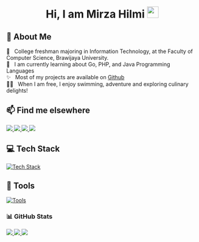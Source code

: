 <h1 align="center">Hi, I am Mirza Hilmi 
    <img src="https://em-content.zobj.net/source/noto-emoji-animations/344/waving-hand_1f44b.gif" width="30px"/>
</h1>

## 🧐 About Me

🏫 &nbsp; College freshman majoring in Information Technology, at the Faculty of Computer Science, Brawijaya University.<br>
🔭 &nbsp; I am currently learning about Go, PHP, and Java Programming Languages<br>
✨ &nbsp; Most of my projects are available on [Github](https://github.com/MirzaHilmi?tab=repositories)<br>
🏄‍♂️ &nbsp; When I am free, I enjoy swimming, adventure and exploring culinary delights!<br>

## 📫 Find me elsewhere
<p>
    <a href="https://www.instagram.com/mirzaahilmi">
        <img src="https://img.shields.io/badge/Instagram-%23E4405F.svg?style=for-the-badge&logo=Instagram&logoColor=white"/>
    </a>
    <a href="https://www.linkedin.com/in/mirzahilmi/">
        <img src="https://img.shields.io/badge/linkedin-%230077B5.svg?style=for-the-badge&logo=linkedin&logoColor=white"/>
    </a>
    <a href="mailto:exquisitemirza@gmail.com">
        <img src="https://img.shields.io/badge/Gmail-D14836?style=for-the-badge&logo=gmail&logoColor=white"/>
    </a>
    <a href="https://discordapp.com/users/456276488963096596">
        <img src="https://img.shields.io/badge/Discord-%235865F2.svg?style=for-the-badge&logo=discord&logoColor=white"/>
    </a>
</p>

## 💻 Tech Stack
[![Tech Stack](https://skillicons.dev/icons?i=java,go,js,php,laravel,supabase,redis,mysql,postgres,git,docker)](https://skillicons.dev)

## 🧰 Tools
[![Tools](https://skillicons.dev/icons?i=idea,neovim,vscode,postman,bash,powershell)](https://skillicons.dev)
### 📊 GitHub Stats

<a href="https://github.com/MirzaHilmi/">
    <img src="https://github-readme-stats-git-masterrstaa-rickstaa.vercel.app/api?username=MirzaHilmi&rank_icon=github&theme=discord_old_blurple&show_icons=true"/>
</a>

<a href="https://github.com/MirzaHilmi/">
    <img src="https://streak-stats.demolab.com/?user=MirzaHilmi&theme=discord_old_blurple&currStreakNum=FFFFFF&sideNums=FFFFFF&hide_border"/>
</a>

<a href="https://github.com/MirzaHilmi/">
    <img src="https://github-readme-stats-git-masterrstaa-rickstaa.vercel.app/api/top-langs/?username=MirzaHilmi&langs_count=10&layout=compact"/>
</a>

